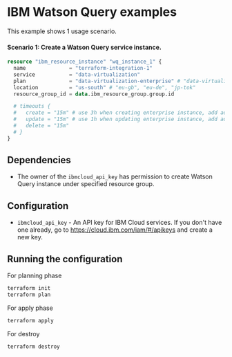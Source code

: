 # IBM Watson Query examples

This example shows 1 usage scenario.

#### Scenario 1: Create a Watson Query service instance.

```terraform
resource "ibm_resource_instance" "wq_instance_1" {
  name              = "terraform-integration-1"
  service           = "data-virtualization"
  plan              = "data-virtualization-enterprise" # "data-virtualization-enterprise-dev","data-virtualization-enterprise-preprod","data-virtualization-enterprise-dev-stable"
  location          = "us-south" # "eu-gb", "eu-de", "jp-tok"
  resource_group_id = data.ibm_resource_group.group.id

  # timeouts {
  #   create = "15m" # use 3h when creating enterprise instance, add additional 1h for each level of non-default throughput, add additional 30m for each level of non-default storage_size
  #   update = "15m" # use 1h when updating enterprise instance, add additional 1h for each level of non-default throughput, add additional 30m for each level of non-default storage_size
  #   delete = "15m"
  # }
}

```

## Dependencies

- The owner of the `ibmcloud_api_key` has permission to create Watson Query instance under specified resource group.

## Configuration

- `ibmcloud_api_key` - An API key for IBM Cloud services. If you don't have one already, go to https://cloud.ibm.com/iam/#/apikeys and create a new key.

## Running the configuration

For planning phase

```bash
terraform init
terraform plan
```

For apply phase

```bash
terraform apply
```

For destroy

```bash
terraform destroy
```

